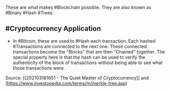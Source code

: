 These are what makes #Blockchain possible. They are also known as #Binary #Hash #Trees. 

## #Cryptocurrency Application
- In #Bitcoin, these are used to #Hash each transaction. Each hashed #Transactions are connected to the next one. These connected transactions become the "Blocks" that are then "Chained" together. The special property here is that the hash can be used to verify the authenticity of the block of transactions without being able to see what those transactions were. 

Source: [[202103181651 - The Quiet Master of Cryptocurrency]] and (https://www.investopedia.com/terms/m/merkle-tree.asp)